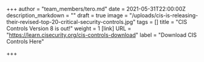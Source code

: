 +++
author = "team_members/tero.md"
date = 2021-05-31T22:00:00Z
description_markdown = ""
draft = true
image = "/uploads/cis-is-releasing-their-revised-top-20-critical-security-controls.jpg"
tags = []
title = "CIS Controls Version 8 is out!"
weight = 1
[link]
URL = "https://learn.cisecurity.org/cis-controls-download"
label = "Download CIS Controls Here"

+++
